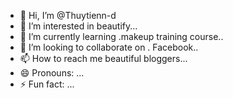 - 👋 Hi, I’m @Thuytienn-d
- 👀 I’m interested in beautify...
- 🌱 I’m currently learning .makeup training course..
- 💞️ I’m looking to collaborate on . Facebook..
- 📫 How to reach me beautiful bloggers...
- 😄 Pronouns: ...
- ⚡ Fun fact: ...

<!---
Thuytienn-d/Thuytienn-d is a ✨ special ✨ repository because its `README.md` (this file) appears on your GitHub profile.
You can click the Preview link to take a look at your changes.
--->
